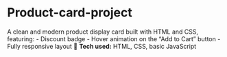 # Product-card-project
A clean and modern product display card built with HTML and CSS, featuring: - Discount badge - Hover animation on the “Add to Cart” button - Fully responsive layout  🔧 **Tech used:** HTML, CSS, basic JavaScript  
